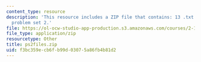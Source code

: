 ```yaml
---
content_type: resource
description: 'This resource includes a ZIP file that contains: 13 .txt files to support
  problem set 2.'
file: https://ol-ocw-studio-app-production.s3.amazonaws.com/courses/2-160-identification-estimation-and-learning-spring-2006/f3bc359ecb6fb99d03075a86fb4b81d2_ps2files.zip
file_type: application/zip
resourcetype: Other
title: ps2files.zip
uid: f3bc359e-cb6f-b99d-0307-5a86fb4b81d2
---
```

